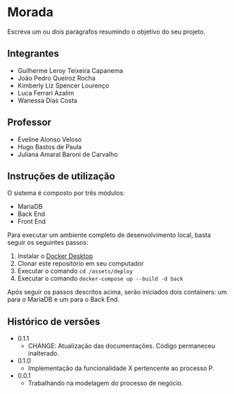 # Morada

Escreva um ou dois parágrafos resumindo o objetivo do seu projeto.

## Integrantes

- Guilherme Leroy Teixeira Capanema
- João Pedro Queiroz Rocha
- Kimberly Liz Spencer Lourenço
- Luca Ferrari Azalim
- Wanessa Dias Costa

## Professor

- Eveline Alonso Veloso
- Hugo Bastos de Paula
- Juliana Amaral Baroni de Carvalho

## Instruções de utilização

O sistema é composto por três módulos:

- MariaDB
- Back End
- Front End

Para executar um ambiente completo de desenvolvimento local, basta seguir os seguintes passos:

1. Instalar o [Docker Desktop](https://www.docker.com/products/docker-desktop/)
2. Clonar este repositório em seu computador
3. Executar o comando `cd /assets/deploy`
4. Executar o comando `docker-compose up --build -d back`

Após seguir os passos descritos acima, serão iniciados dois containers: um para o MariaDB e um para o Back End.

## Histórico de versões

- 0.1.1
  - CHANGE: Atualização das documentações. Código permaneceu inalterado.
- 0.1.0
  - Implementação da funcionalidade X pertencente ao processo P.
- 0.0.1
  - Trabalhando na modelagem do processo de negócio.
